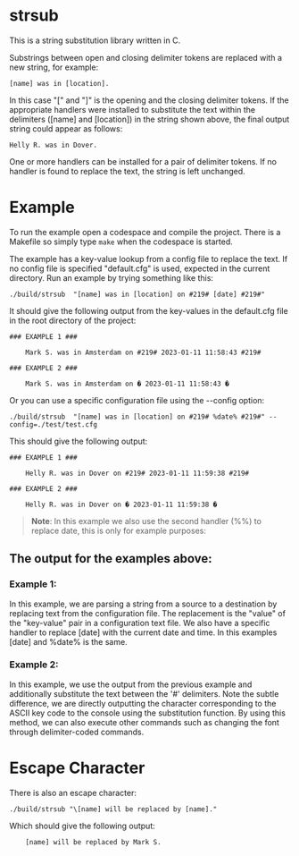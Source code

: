 # strsub
This is a string substitution library written in C.

Substrings between open and closing delimiter tokens are replaced with a new string, for example:
```
[name] was in [location].
```

In this case "[" and "]" is the opening and the closing delimiter tokens. If the appropriate handlers were installed to substitute the text within the delimiters ([name] and [location]) in the string shown above, the final output string could appear as follows:
```
Helly R. was in Dover.
```
One or more handlers can be installed for a pair of delimiter tokens. If no handler is found to replace the text, the string is left unchanged.

# Example

To run the example open a codespace and compile the project. There is a Makefile so simply type ``` make ``` when the codespace is started.

The example has a key-value lookup from a config file to replace the text. If no config file is specified "default.cfg" is used, expected in the current directory. Run an example by trying something like this:

```
./build/strsub  "[name] was in [location] on #219# [date] #219#"
```
It should give the following output from the key-values in the default.cfg file in the root directory of the project:
```
### EXAMPLE 1 ###

    Mark S. was in Amsterdam on #219# 2023-01-11 11:58:43 #219#

### EXAMPLE 2 ###

    Mark S. was in Amsterdam on � 2023-01-11 11:58:43 �	
```


Or you can use a specific configuration file using the --config option:
```
./build/strsub  "[name] was in [location] on #219# %date% #219#" --config=./test/test.cfg
```
This should give the following output:
```
### EXAMPLE 1 ###

    Helly R. was in Dover on #219# 2023-01-11 11:59:38 #219#

### EXAMPLE 2 ###

    Helly R. was in Dover on � 2023-01-11 11:59:38 �	
```

> **Note**: In this example we also use the second handler (%%) to replace date, this is only for example purposes:

## The output for the examples above:
### Example 1:

In this example, we are parsing a string from a source to a destination by replacing text from the configuration file. The replacement is the "value" of the "key-value" pair in a configuration text file. We also have a specific handler to replace [date] with the current date and time. In this examples [date] and %date% is the same.

### Example 2:

In this example, we use the output from the previous example and additionally substitute the text between the '#' delimiters. Note the subtle difference, we are directly outputting the character corresponding to the ASCII key code to the console using the substitution function. By using this method, we can also execute other commands such as changing the font through delimiter-coded commands.

# Escape Character

There is also an escape character:
```
./build/strsub "\[name] will be replaced by [name]."
```
Which should give the following output:
```
    [name] will be replaced by Mark S.
```
